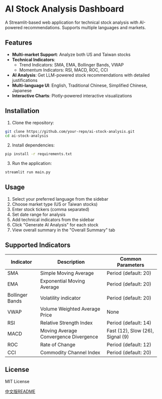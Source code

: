 # AI Stock Analysis Dashboard

A Streamlit-based web application for technical stock analysis with AI-powered recommendations. Supports multiple languages and markets.

## Features

- **Multi-market Support**: Analyze both US and Taiwan stocks
- **Technical Indicators**: 
  - Trend Indicators: SMA, EMA, Bollinger Bands, VWAP
  - Momentum Indicators: RSI, MACD, ROC, CCI
- **AI Analysis**: Get LLM-powered stock recommendations with detailed justifications
- **Multi-language UI**: English, Traditional Chinese, Simplified Chinese, Japanese
- **Interactive Charts**: Plotly-powered interactive visualizations

## Installation

1. Clone the repository:
```bash
git clone https://github.com/your-repo/ai-stock-analysis.git
cd ai-stock-analysis
```

2. Install dependencies:
```bash
pip install -r requirements.txt
```

3. Run the application:
```bash
streamlit run main.py
```

## Usage

1. Select your preferred language from the sidebar
2. Choose market type (US or Taiwan stocks)
3. Enter stock tickers (comma separated)
4. Set date range for analysis
5. Add technical indicators from the sidebar
6. Click "Generate AI Analysis" for each stock
7. View overall summary in the "Overall Summary" tab

## Supported Indicators

| Indicator | Description | Common Parameters |
|-----------|-------------|-------------------|
| SMA | Simple Moving Average | Period (default: 20) |
| EMA | Exponential Moving Average | Period (default: 20) |
| Bollinger Bands | Volatility indicator | Period (default: 20) |
| VWAP | Volume Weighted Average Price | None |
| RSI | Relative Strength Index | Period (default: 14) |
| MACD | Moving Average Convergence Divergence | Fast (12), Slow (26), Signal (9) |
| ROC | Rate of Change | Period (default: 12) |
| CCI | Commodity Channel Index | Period (default: 20) |

## License

MIT License

[中文版README](README.zh-TW.md)
